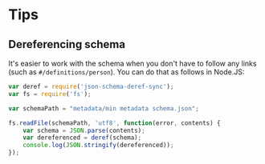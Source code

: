 # Tips

## Dereferencing schema

It's easier to work with the schema when you don't have to follow any links (such as `#/definitions/person`).
You can do that as follows in Node.JS:

```javascript
var deref = require('json-schema-deref-sync');
var fs = require('fs');

var schemaPath = "metadata/min metadata schema.json";

fs.readFile(schemaPath, 'utf8', function(error, contents) {
    var schema = JSON.parse(contents);
    var dereferenced = deref(schema);
    console.log(JSON.stringify(dereferenced));
});
```
